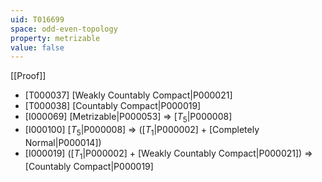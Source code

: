 ```yaml
---
uid: T016699
space: odd-even-topology
property: metrizable
value: false
---
```

[[Proof]]

* [T000037] [Weakly Countably Compact|P000021]
* [T000038] [Countably Compact|P000019]
* [I000069] [Metrizable|P000053] => [$T_5$|P000008]
* [I000100] [$T_5$|P000008] => ([$T_1$|P000002] + [Completely Normal|P000014])
* [I000019] ([$T_1$|P000002] + [Weakly Countably Compact|P000021]) => [Countably Compact|P000019]

